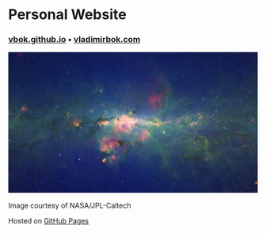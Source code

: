 # Personal Website

### [vbok.github.io](https://vbok.github.io/) • [vladimirbok.com](https://vladimirbok.com/)

![Website image](img/background.jpeg)

Image courtesy of NASA/JPL-Caltech

Hosted on [GitHub Pages](https://pages.github.com/)
